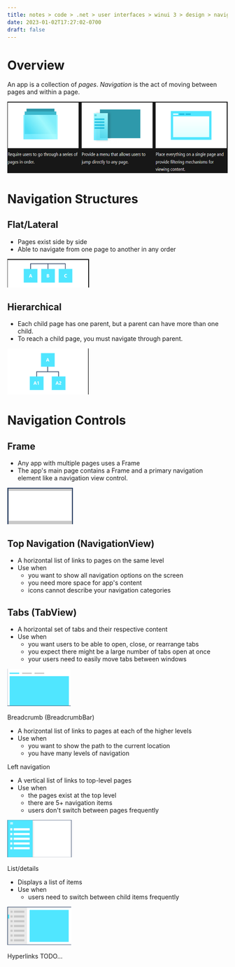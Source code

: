 ```yaml
---
title: notes > code > .net > user interfaces > winui 3 > design > navigation > navigation
date: 2023-01-02T17:27:02-0700
draft: false
---
```

# Overview
An app is a collection of *pages*. *Navigation* is the act of moving between pages and within a page.

<img src="DESIGN_Navigation-image1.png" style="width:6.00833in;height:1.69167in" />

# Navigation Structures
## Flat/Lateral
- Pages exist side by side
- Able to navigate from one page to another in any order  

<img src="DESIGN_Navigation-image3.png" style="width:1.95in;height:0.675in" />  

## Hierarchical
- Each child page has one parent, but a parent can have
more than one child.
- To reach a child page, you must navigate through parent.  

<img src="DESIGN_Navigation-image2.png" style="width:1.94167in;height:1.09167in" />  

# Navigation Controls
## Frame
- Any app with multiple pages uses a Frame
- The app's main page contains a Frame and a primary navigation
element like a navigation view control.  

<img src="DESIGN_Navigation-image4.png" style="width:1.56667in;height:0.85833in" />  

## Top Navigation (NavigationView)
- A horizontal list of links to pages on the same level
- Use when
  - you want to show all navigation options on the screen
  - you need more space for app's content
  - icons cannot describe your navigation categories

## Tabs (TabView)
- A horizontal set of tabs and their respective content
- Use when
  - you want users to be able to open, close, or rearrange tabs
  - you expect there might be a large number of tabs open at once
  - your users need to easily move tabs between windows  

<img src="DESIGN_Navigation-image5.png" style="width:1.50833in;height:0.88333in" />  

Breadcrumb (BreadcrumbBar)
- A horizontal list of links to pages at each of the higher levels
- Use when
  - you want to show the path to the current location
  - you have many levels of navigation

Left navigation
- A vertical list of links to top-level pages
- Use when
  - the pages exist at the top level
  - there are 5+ navigation items
  - users don't switch between pages frequently  

<img src="DESIGN_Navigation-image6.png" style="width:1.53333in;height:0.88333in" />  

List/details
- Displays a list of items
- Use when
  - users need to switch between child items frequently  

<img src="DESIGN_Navigation-image7.png" style="width:1.525in;height:0.90833in" />  

Hyperlinks
TODO...
